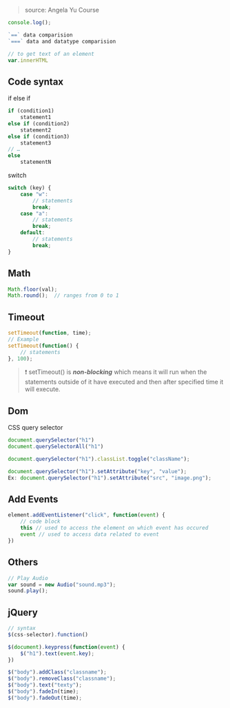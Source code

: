 > source: Angela Yu Course

```js
console.log();

`==` data comparision
`===` data and datatype comparision

// to get text of an element
var.innerHTML
```

## Code syntax
if else if
```js
if (condition1)
	statement1
else if (condition2)
	statement2
else if (condition3)
	statement3
// …
else
	statementN
```

switch
```js
switch (key) {
	case "w":
		// statements
		break;
	case "a":
		// statements
		break;
	default:
		// statements
		break;
}
```

## Math
```js
Math.floor(val);
Math.round();  // ranges from 0 to 1
```

## Timeout
```js
setTimeout(function, time);
// Example
setTimeout(function() {
	// statements
}, 100);
```
> :exclamation: setTimeout() is ***non-blocking*** which means it will run when the statements outside of it have executed and then after specified time it will execute.

## Dom

CSS query selector
```js
document.querySelector("h1")
document.querySelectorAll("h1")

document.querySelector("h1").classList.toggle("className");

document.querySelector("h1").setAttribute("key", "value");
Ex: document.querySelector("h1").setAttribute("src", "image.png");
```

## Add Events
```js
element.addEventListener("click", function(event) {
	// code block
	this // used to access the element on which event has occured
	event // used to access data related to event
})
```


## Others
```js
// Play Audio
var sound = new Audio("sound.mp3");
sound.play();
```

## jQuery
```js
// syntax
$(css-selector).function()

$(document).keypress(function(event) {
	$("h1").text(event.key);
})

$("body").addClass("classname");
$("body").removeClass("classname");
$("body").text("texty");
$("body").fadeIn(time);
$("body").fadeOut(time);
```
